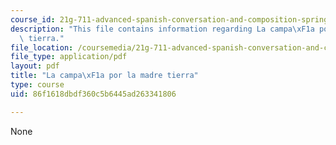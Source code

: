 ```yaml
---
course_id: 21g-711-advanced-spanish-conversation-and-composition-spring-2014
description: "This file contains information regarding La campa\xF1a por la madre\
  \ tierra."
file_location: /coursemedia/21g-711-advanced-spanish-conversation-and-composition-spring-2014/86f1618dbdf360c5b6445ad263341806_MIT21G_711S14_Madre.pdf
file_type: application/pdf
layout: pdf
title: "La campa\xF1a por la madre tierra"
type: course
uid: 86f1618dbdf360c5b6445ad263341806

---
```

None